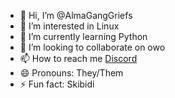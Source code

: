 - 👋 Hi, I’m @AlmaGangGriefs
- 👀 I’m interested in Linux
- 🌱 I’m currently learning Python
- 💞️ I’m looking to collaborate on owo
- 📫 How to reach me [Discord](https://discord.gg/cJJyfPFYuZ)
- 😄 Pronouns: They/Them
- ⚡ Fun fact: Skibidi
